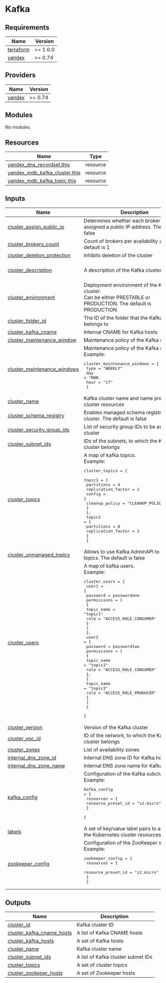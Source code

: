 # Kafka

<!-- BEGIN_TF_DOCS -->
## Requirements

| Name | Version |
|------|---------|
| <a name="requirement_terraform"></a> [terraform](#requirement\_terraform) | >= 1.0.0 |
| <a name="requirement_yandex"></a> [yandex](#requirement\_yandex) | >= 0.74 |

## Providers

| Name | Version |
|------|---------|
| <a name="provider_yandex"></a> [yandex](#provider\_yandex) | >= 0.74 |

## Modules

No modules.

## Resources

| Name | Type |
|------|------|
| [yandex_dns_recordset.this](https://registry.terraform.io/providers/yandex-cloud/yandex/latest/docs/resources/dns_recordset) | resource |
| [yandex_mdb_kafka_cluster.this](https://registry.terraform.io/providers/yandex-cloud/yandex/latest/docs/resources/mdb_kafka_cluster) | resource |
| [yandex_mdb_kafka_topic.this](https://registry.terraform.io/providers/yandex-cloud/yandex/latest/docs/resources/mdb_kafka_topic) | resource |

## Inputs

| Name | Description | Type | Default | Required |
|------|-------------|------|---------|:--------:|
| <a name="input_cluster_assign_public_ip"></a> [cluster\_assign\_public\_ip](#input\_cluster\_assign\_public\_ip) | Determines whether each broker will be assigned a public IP address. The default is false | `bool` | `false` | no |
| <a name="input_cluster_brokers_count"></a> [cluster\_brokers\_count](#input\_cluster\_brokers\_count) | Count of brokers per availability zone. The default is 1 | `number` | `1` | no |
| <a name="input_cluster_deletion_protection"></a> [cluster\_deletion\_protection](#input\_cluster\_deletion\_protection) | Inhibits deletion of the cluster | `bool` | `null` | no |
| <a name="input_cluster_description"></a> [cluster\_description](#input\_cluster\_description) | A description of the Kafka cluster | `string` | `"Kafka cluster managed by terraform"` | no |
| <a name="input_cluster_environment"></a> [cluster\_environment](#input\_cluster\_environment) | Deployment environment of the Kafka cluster.<br>  Can be either PRESTABLE or PRODUCTION. The default is PRODUCTION | `string` | `"PRODUCTION"` | no |
| <a name="input_cluster_folder_id"></a> [cluster\_folder\_id](#input\_cluster\_folder\_id) | The ID of the folder that the Kafka cluster belongs to | `string` | `null` | no |
| <a name="input_cluster_kafka_cname"></a> [cluster\_kafka\_cname](#input\_cluster\_kafka\_cname) | Internal CNAME for Kafka hosts | `string` | `null` | no |
| <a name="input_cluster_maintenance_window"></a> [cluster\_maintenance\_window](#input\_cluster\_maintenance\_window) | Maintenance policy of the Kafka cluster | `any` | `null` | no |
| <a name="input_cluster_maintenance_windows"></a> [cluster\_maintenance\_windows](#input\_cluster\_maintenance\_windows) | Maintenance policy of the Kafka cluster<br>  Example:<pre>cluster_maintenance_windows = {<br>      type = "WEEKLY"<br>      day  = "MON<br>      hour = "17"<br>  }</pre> | `map(any)` | `{}` | no |
| <a name="input_cluster_name"></a> [cluster\_name](#input\_cluster\_name) | Kafka cluster name and name prefix for cluster resources | `string` | n/a | yes |
| <a name="input_cluster_schema_registry"></a> [cluster\_schema\_registry](#input\_cluster\_schema\_registry) | Enables managed schema registry on cluster. The default is false | `bool` | `false` | no |
| <a name="input_cluster_security_group_ids"></a> [cluster\_security\_group\_ids](#input\_cluster\_security\_group\_ids) | List of security group IDs to be assigned to cluster | `list(string)` | `[]` | no |
| <a name="input_cluster_subnet_ids"></a> [cluster\_subnet\_ids](#input\_cluster\_subnet\_ids) | IDs of the subnets, to which the Kafka cluster belongs | `list(string)` | `[]` | no |
| <a name="input_cluster_topics"></a> [cluster\_topics](#input\_cluster\_topics) | A map of kafka topics.<br>  Example:<pre>cluster_topics = {<br>    topic1 = {<br>      partitions         = 4<br>      replication_factor = 1<br>      config = {<br>        cleanup_policy = "CLEANUP_POLICY_COMPACT"<br>      }<br>    },<br>    topic2 = {<br>      partitions         = 8<br>      replication_factor = 2<br>    }<br>  }</pre> | `any` | `{}` | no |
| <a name="input_cluster_unmanaged_topics"></a> [cluster\_unmanaged\_topics](#input\_cluster\_unmanaged\_topics) | Allows to use Kafka AdminAPI to manage topics. The default is false | `bool` | `false` | no |
| <a name="input_cluster_users"></a> [cluster\_users](#input\_cluster\_users) | A map of kafka users.<br>  Example:<pre>cluster_users = {<br>    user1 = {<br>      password = passwordone<br>      permissions = [<br>        {<br>          topic_name = "topic1"<br>          role       = "ACCESS_ROLE_CONSUMER"<br>        }<br>      ]<br>    },<br>    user2 = {<br>      password = passwordtwo<br>      permissions = [<br>        {<br>          topic_name = "topic2"<br>          role       = "ACCESS_ROLE_CONSUMER"<br>        },<br>        {<br>          topic_name = "topic3"<br>          role       = "ACCESS_ROLE_PRODUCER"<br>        }<br>      ]<br>    }<br>  }</pre> | `any` | `{}` | no |
| <a name="input_cluster_version"></a> [cluster\_version](#input\_cluster\_version) | Version of the Kafka cluster | `string` | n/a | yes |
| <a name="input_cluster_vpc_id"></a> [cluster\_vpc\_id](#input\_cluster\_vpc\_id) | ID of the network, to which the Kafka cluster belongs | `string` | n/a | yes |
| <a name="input_cluster_zones"></a> [cluster\_zones](#input\_cluster\_zones) | List of availability zones | `list(string)` | n/a | yes |
| <a name="input_internal_dns_zone_id"></a> [internal\_dns\_zone\_id](#input\_internal\_dns\_zone\_id) | Internal DNS zone ID for Kafka hosts | `string` | `null` | no |
| <a name="input_internal_dns_zone_name"></a> [internal\_dns\_zone\_name](#input\_internal\_dns\_zone\_name) | Internal DNS zone name for Kafka hosts | `string` | `null` | no |
| <a name="input_kafka_config"></a> [kafka\_config](#input\_kafka\_config) | Configuration of the Kafka subcluster.<br>  Example:<pre>kafka_config = {<br>    resources = {<br>      resource_preset_id = "s2.micro"<br>    }<br>  }</pre> | `map(any)` | n/a | yes |
| <a name="input_labels"></a> [labels](#input\_labels) | A set of key/value label pairs to assign to the Kubernetes cluster resources | `map(any)` | `{}` | no |
| <a name="input_zookeeper_config"></a> [zookeeper\_config](#input\_zookeeper\_config) | Configuration of the ZooKeeper subcluster.<br>  Example:<pre>zookeeper_config = {<br>    resources = {<br>      resource_preset_id = "s2.micro"<br>    }<br>  }</pre> | `map(any)` | `{}` | no |

## Outputs

| Name | Description |
|------|-------------|
| <a name="output_cluster_id"></a> [cluster\_id](#output\_cluster\_id) | Kafka cluster ID |
| <a name="output_cluster_kafka_cname_hosts"></a> [cluster\_kafka\_cname\_hosts](#output\_cluster\_kafka\_cname\_hosts) | A list of Kafka CNAME hosts |
| <a name="output_cluster_kafka_hosts"></a> [cluster\_kafka\_hosts](#output\_cluster\_kafka\_hosts) | A set of Kafka hosts |
| <a name="output_cluster_name"></a> [cluster\_name](#output\_cluster\_name) | Kafka cluster name |
| <a name="output_cluster_subnet_ids"></a> [cluster\_subnet\_ids](#output\_cluster\_subnet\_ids) | A list of Kafka cluster subnet IDs |
| <a name="output_cluster_topics"></a> [cluster\_topics](#output\_cluster\_topics) | A set of cluster topics |
| <a name="output_cluster_zookeper_hosts"></a> [cluster\_zookeper\_hosts](#output\_cluster\_zookeper\_hosts) | A set of Zookeeper hosts |
<!-- END_TF_DOCS -->